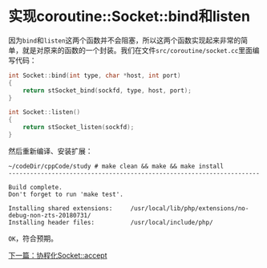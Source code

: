 # 实现coroutine::Socket::bind和listen

因为`bind`和`listen`这两个函数并不会阻塞，所以这两个函数实现起来非常的简单，就是对原来的函数的一个封装。我们在文件`src/coroutine/socket.cc`里面编写代码：

```cpp
int Socket::bind(int type, char *host, int port)
{
    return stSocket_bind(sockfd, type, host, port);
}

int Socket::listen()
{
    return stSocket_listen(sockfd);
}
```

然后重新编译、安装扩展：

```shell
~/codeDir/cppCode/study # make clean && make && make install
----------------------------------------------------------------------

Build complete.
Don't forget to run 'make test'.

Installing shared extensions:     /usr/local/lib/php/extensions/no-debug-non-zts-20180731/
Installing header files:          /usr/local/include/php/
```

`OK`，符合预期。

[下一篇：协程化Socket::accept](./《PHP扩展开发》-协程-协程化Socket::accept.md)

